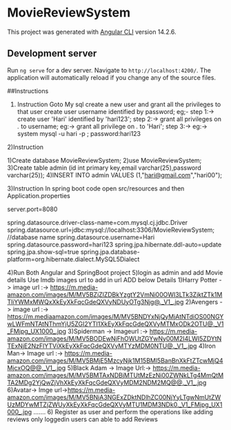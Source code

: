 # MovieReviewSystem

This project was generated with [Angular CLI](https://github.com/angular/angular-cli) version 14.2.6.

## Development server

Run `ng serve` for a dev server. Navigate to `http://localhost:4200/`. The application will automatically reload if you change any of the source files.

##Instructions
1) Instruction
Goto My sql create a new user and grant all the privileges to that user
create user username identified by password;
eg;-
step 1:->
create user 'Hari' identified by 'hari123';
step 2:->
grant  all privileges on *.* to username;
eg:->
grant all privilege on *.* to 'Hari';
step 3:->
eg:-> 
system mysql -u hari -p ;
password:hari123

2)Instruction

1)Create  database MovieReviewSystem;
2)use MovieReviewSystem;
3)Create table admin (id int primary key,email varchar(25),password varchar(25));
4)INSERT INTO admin VALUES (1,"hari@gmail.com","hari00");

3)Instruction 
In spring boot code open src/resources and then Application.properties

server.port=8080

spring.datasource.driver-class-name=com.mysql.cj.jdbc.Driver
spring.datasource.url=jdbc:mysql://localhost:3306/MovieReviewSystem;  //database name
spring.datasource.username=Hari
spring.datasource.password=hari123
spring.jpa.hibernate.ddl-auto=update
spring.jpa.show-sql=true
spring.jpa.database-platform=org.hibernate.dialect.MySQL5Dialect

4)Run Both Angular and SpringBoot project
5)login as admin and add Movie details Use Imdb images url to add in url 
  ADD below Details
  1)Harry Potter - >   image url :->   https://m.media-amazon.com/images/M/MV5BZjZlZDBkYzgtY2VmNi00OWI3LTk3ZjktZTk1MTliYWMxMWQxXkEyXkFqcGdeQXVyNDUyOTg3Njg@._V1_.jpg
  2)Avengers ->  image url :->     https://m.mediaamazon.com/images/M/MV5BNDYxNjQyMjAtNTdiOS00NGYwLWFmNTAtNThmYjU5ZGI2YTI1XkEyXkFqcGdeQXVyMTMxODk2OTU@._V1_FMjpg_UX1000_.jpg
  3)Spiderman -> Imageurl :-> https://m.media-amazon.com/images/M/MV5BODEwNjFhOWUtZGYwNy00M2I4LWI5ZDYtNTExNjE2NzFlYTViXkEyXkFqcGdeQXVyMTYzMDM0NTU@._V1_.jpg
  4)Iron Man-> Image url :->  https://m.media-amazon.com/images/M/MV5BMjE5MzcyNjk1M15BMl5BanBnXkFtZTcwMjQ4MjcxOQ@@._V1_.jpg
  5)Black Adam -> Image Url:-> https://m.media-amazon.com/images/M/MV5BMTAxNDBjMTUtMzEzNi00ZWNkLTg4MmQtMTA2MDg2YjQwZjVhXkEyXkFqcGdeQXVyMDM2NDM2MQ@@._V1_.jpg
  6)Avatar-> Imge url->https://m.media-amazon.com/images/M/MV5BNjA3NGExZDktNDlhZC00NjYyLTgwNmUtZWUzMDYwMTZjZWUyXkEyXkFqcGdeQXVyMTU1MDM3NDk0._V1_FMjpg_UX1000_.jpg
  .......
 6) Register as user and perform the operations like adding reviews only loggedin users can able to add Reviews
 
  
  





